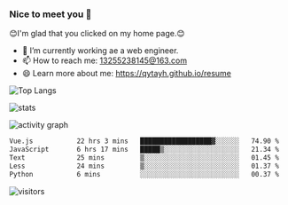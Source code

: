 ### Nice to meet you 👋

😊I'm glad that you clicked on my home page.😊

- 🔭 I’m currently working ae a web engineer.
- 📫 How to reach me: 13255238145@163.com
- 😄 Learn more about me: https://qytayh.github.io/resume

![Top Langs](https://github-readme-stats.vercel.app/api/top-langs?username=qytayh) 

![stats](https://github-readme-stats.vercel.app/api?username=qytayh&show_icons=true&theme=radical&layout=compact)
	
![activity graph](https://activity-graph.herokuapp.com/graph?username=qytayh&theme=dracula)

<!--START_SECTION:waka-->

```txt
Vue.js           22 hrs 3 mins   ██████████████████▓░░░░░░   74.90 %
JavaScript       6 hrs 17 mins   █████▒░░░░░░░░░░░░░░░░░░░   21.34 %
Text             25 mins         ▒░░░░░░░░░░░░░░░░░░░░░░░░   01.45 %
Less             24 mins         ▒░░░░░░░░░░░░░░░░░░░░░░░░   01.37 %
Python           6 mins          ░░░░░░░░░░░░░░░░░░░░░░░░░   00.37 %
```

<!--END_SECTION:waka-->

![visitors](https://visitor-badge.glitch.me/badge?page_id=qytayh)


<!--
**qytayh/qytayh** is a ✨ _special_ ✨ repository because its `README.md` (this file) appears on your GitHub profile.

Here are some ideas to get you started:

- 🔭 I’m currently working on ...
- 🌱 I’m currently learning ...
- 👯 I’m looking to collaborate on ...
- 🤔 I’m looking for help with ...
- 💬 Ask me about ...
- 📫 How to reach me: ...
- 😄 Pronouns: ...
- ⚡ Fun fact: ...
-->
